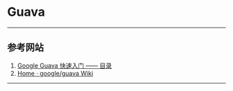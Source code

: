 # Guava

---
## 参考网站
1. [Google Guava 快速入门 —— 目录](http://www.ibloger.net/article/3294.html)
2. [Home · google/guava Wiki](https://github.com/google/guava/wiki)
---